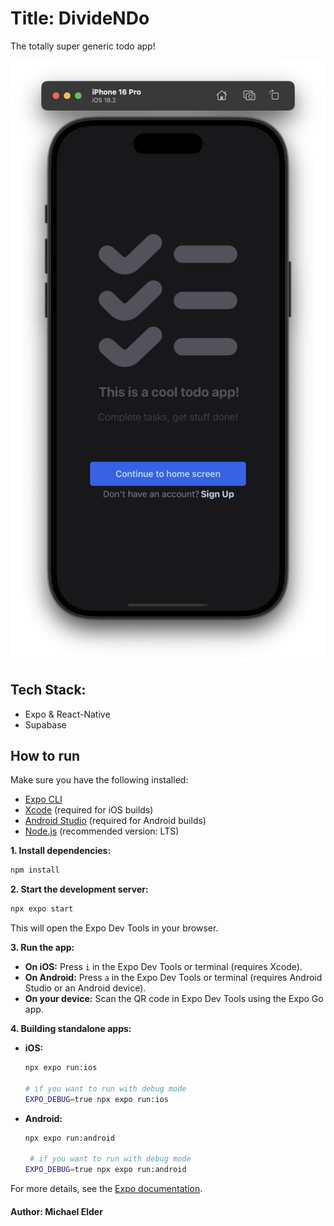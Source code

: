 # Title: DivideNDo

The totally super generic todo app!

![home screen of the mobile appilicatiob](previewimage.png)

## Tech Stack:
 * Expo & React-Native
 * Supabase

## How to run

Make sure you have the following installed:
- [Expo CLI](https://docs.expo.dev/get-started/installation/)
- [Xcode](https://developer.apple.com/xcode/) (required for iOS builds)
- [Android Studio](https://developer.android.com/studio) (required for Android builds)
- [Node.js](https://nodejs.org/) (recommended version: LTS)

**1. Install dependencies:**
```sh
npm install
```

**2. Start the development server:**
```sh
npx expo start
```
This will open the Expo Dev Tools in your browser.

**3. Run the app:**
- **On iOS:** Press `i` in the Expo Dev Tools or terminal (requires Xcode).
- **On Android:** Press `a` in the Expo Dev Tools or terminal (requires Android Studio or an Android device).
- **On your device:** Scan the QR code in Expo Dev Tools using the Expo Go app.

**4. Building standalone apps:**
- **iOS:**
    ```sh
    npx expo run:ios

    # if you want to run with debug mode
    EXPO_DEBUG=true npx expo run:ios
    ```
- **Android:**
    ```sh
    npx expo run:android

     # if you want to run with debug mode
    EXPO_DEBUG=true npx expo run:android
    ```

For more details, see the [Expo documentation](https://docs.expo.dev/).

#### Author: Michael Elder